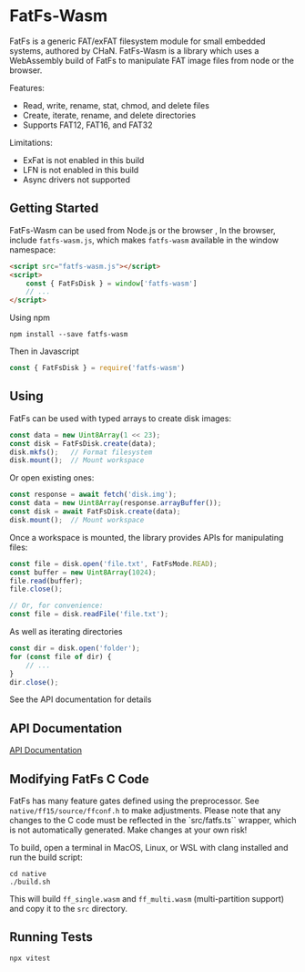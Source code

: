 # FatFs-Wasm
FatFs is a generic FAT/exFAT filesystem module for small embedded systems, authored by CHaN. FatFs-Wasm is a library which uses a WebAssembly build of FatFs to manipulate FAT image files from node or the browser.

Features:
 * Read, write, rename, stat, chmod, and delete files
 * Create, iterate, rename, and delete directories
 * Supports FAT12, FAT16, and FAT32

 Limitations:
 * ExFat is not enabled in this build
 * LFN is not enabled in this build
 * Async drivers not supported

## Getting Started
FatFs-Wasm can be used from Node.js or the browser
, 
In the browser, include `fatfs-wasm.js`, which makes `fatfs-wasm` available in the window namespace:
```html
<script src="fatfs-wasm.js"></script>
<script>
    const { FatFsDisk } = window['fatfs-wasm']
    // ...
</script>
```

Using npm
```
npm install --save fatfs-wasm
```
Then in Javascript
```typescript
const { FatFsDisk } = require('fatfs-wasm')
```

## Using
FatFs can be used with typed arrays to create disk images:
```typescript
const data = new Uint8Array(1 << 23);
const disk = FatFsDisk.create(data);
disk.mkfs();   // Format filesystem
disk.mount();  // Mount workspace
```

Or open existing ones:
```typescript
const response = await fetch('disk.img');
const data = new Uint8Array(response.arrayBuffer());
const disk = await FatFsDisk.create(data);
disk.mount();  // Mount workspace
```

Once a workspace is mounted, the library provides APIs for manipulating files:
```typescript
const file = disk.open('file.txt', FatFsMode.READ);
const buffer = new Uint8Array(1024);
file.read(buffer);
file.close();

// Or, for convenience:
const file = disk.readFile('file.txt');
```

As well as iterating directories 
```typescript
const dir = disk.open('folder');
for (const file of dir) {
    // ...
}
dir.close();
```

See the API documentation for details

## API Documentation

[API Documentation](./docs/modules.md)

## Modifying FatFs C Code
FatFs has many feature gates defined using the preprocessor. See `native/ff15/source/ffconf.h` to make adjustments. Please note that any changes to the C code must be reflected in the `src/fatfs.ts`` wrapper, which is not automatically generated. Make changes at your own risk!

To build, open a terminal in MacOS, Linux, or WSL with clang installed and run the build script:
```
cd native
./build.sh
```
This will build `ff_single.wasm` and `ff_multi.wasm` (multi-partition support) and copy it to the `src` directory.


## Running Tests
```
npx vitest
```
